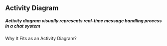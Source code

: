 <h2>Activity Diagram</h2>

<h5> Activity diagram visually represents real-time message handling process in a chat system</h5>

Why It Fits as an Activity Diagram?


